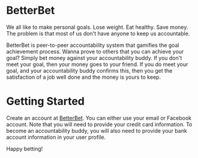 # BetterBet

[](betterbet.herokuapp.com)

We all like to make personal goals. Lose weight. Eat healthy. Save money.
The problem is that most of us don't have anyone to keep us accountable.

BetterBet is peer-to-peer accountability system that gamifies the goal achievement process. Wanna prove to others that you can achieve your goal? Simply bet money against your accountability buddy. If you don't meet your goal, then your money goes to your friend. If you do meet your goal, and your accountability buddy confirms this, then you get the satisfaction of a job well done and the money is yours to keep.

# Getting Started

Create an account at [BetterBet](betterbet.herokuapp.com).
You can either use your email or Facebook account.
Note that you will need to provide your credit card information.
To become an accountability buddy, you will also need to provide your bank account information in your user profile.

Happy betting!